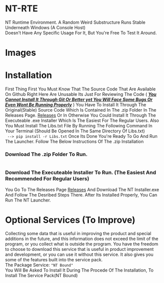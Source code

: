 # NT-RTE
NT Runtime Environment. A Random Weird Substructure Runs Stable Underneath Windows (A Console Host)  
Doesn't Have Any Specific Usage For It, But You're Free To Test It Around.

# Images










# Installation
First Thing First You Must Know That The Source Code That Are Available On Github Right Here Are Unusable Its Just For Reviewing The Code (  **<ins>***You Cannot Install It Through Git Or Better yet You Will Face Some Bugs Or Even Wont Be Running Properly***</ins>**  ) You Have To Install It Through The Original(Stable) Source Code Which Is Contained In The .zip Folder In The Releases Page. <a href="https://github.com/suegdu/NT-RTE/releases">Releases</a> Or In Otherwise You Could Install It Through The Executeable .exe Installer Which Is The Easiest For The Regular Users. Also You Must Install The Libs.txt File By Running The Following Command In Your Terminal (Should Be Opened In The Same Directory Of Libs.txt)  
``` --> pip install -r Libs.txt```
Once Its Done You're Ready To Go And Run The Launcher. Follow The Below Instructions Of The .zip Installation

### Download The .zip Folder To Run.





#
### Download The Executeable Installer To Run.  (The Easiest And Recommended For Regular Users)
You Go To The Releases Page <a href="https://github.com/suegdu/NT-RTE/releases">Releases</a> And Download The NT Installer.exe And Follow The Desribed Steps There.
After Its Installed Properly, You Can Run The NT Launcher.


# Optional Services (To Improve)
Collecting some data that is useful in improving the product and special additions in the future, and this information does not exceed the limit of the program, or you collect what is outside the program. You have the freedom to choose to download this service that is useful in product improvement and development, or you can use it without this service. It also gives you some of the features built into the service pack.  
The Package Service: `"NT Bound"`  
You Will Be Asked To Install It During The Procede Of The Installation, To Install The Service Pack(NT Bound)

